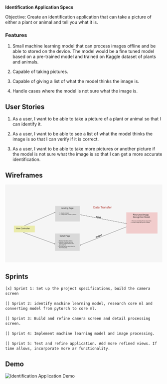  **Identification Application Specs** 

 Objective: Create an identification application that can take a picture of either a plant or animal and tell you what it is.


### Features

1. Small machine learning model that can process images offline and be able to stored on the device. The model would be a fine tuned model based on a pre-trained model and trained on Kaggle dataset of plants and animals. 

2. Capable of taking pictures. 

3. Capable of giving a list of what the model thinks the image is.

4. Handle cases where the model is not sure what the image is.


## User Stories

1. As a user, I want to be able to take a picture of a plant or animal so that I can identify it.

2. As a user, I want to be able to see a list of what the model thinks the image is so that I can verify if it is correct.

3. As a user, I want to be able to take more pictures or another picture if the model is not sure what the image is so that I can get a more accurate identification.

## Wireframes

![Identification Application Wireframe](./wireframe.png)


## Sprints 

    [x] Sprint 1: Set up the project specifications, build the camera screen
   
    [] Sprint 2: identify machine learning model, research core ml and converting model from pytorch to core ml.  
    
    [] Sprint 3: Build and refine camera screen and detail processing screen.
   
    [] Sprint 4: Implement machine learning model and image processing.
    
    [] Sprint 5: Test and refine application. Add more refined views. If time allows, incorporate more ar functionality.


## Demo 

![Identification Application Demo](./demo.gif)




